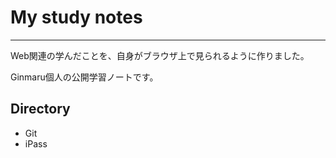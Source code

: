 # My study notes

---

Web関連の学んだことを、自身がブラウザ上で見られるように作りました。

Ginmaru個人の公開学習ノートです。

## Directory

- Git
- iPass
